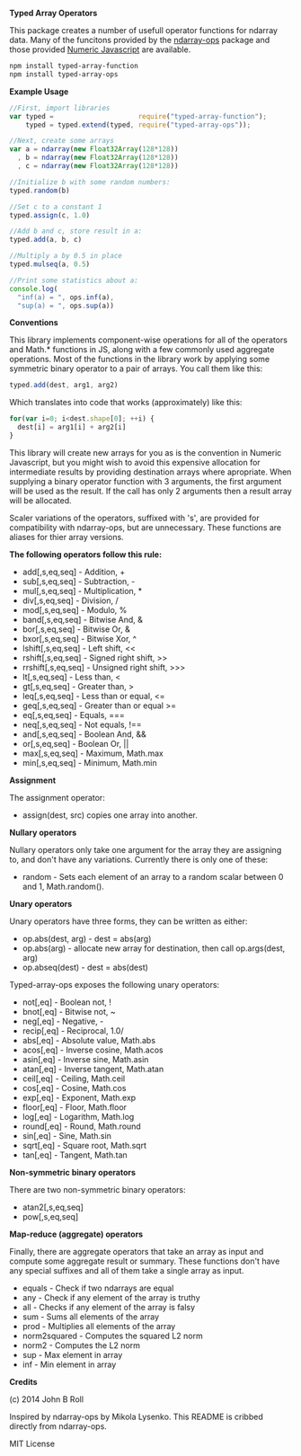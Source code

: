 
**Typed Array Operators**

This package creates a number of usefull operator functions for ndarray data.  Many of the funcitons provided by the [ndarray-ops](npm/typed-array-function/package.json) package and those provided [Numeric Javascript](http://www.numericjs.com/) are available.

```bash
npm install typed-array-function
npm install typed-array-ops
```

**Example Usage**


```javascript
//First, import libraries
var typed =                     require("typed-array-function");
    typed = typed.extend(typed, require("typed-array-ops"));

//Next, create some arrays
var a = ndarray(new Float32Array(128*128))
  , b = ndarray(new Float32Array(128*128))
  , c = ndarray(new Float32Array(128*128))

//Initialize b with some random numbers:
typed.random(b)

//Set c to a constant 1
typed.assign(c, 1.0)

//Add b and c, store result in a:
typed.add(a, b, c)

//Multiply a by 0.5 in place
typed.mulseq(a, 0.5)

//Print some statistics about a:
console.log(
  "inf(a) = ", ops.inf(a),
  "sup(a) = ", ops.sup(a))
```

**Conventions**

This library implements component-wise operations for all of the operators and Math.* functions in JS, along with a few commonly used aggregate operations. Most of the functions in the library work by applying some symmetric binary operator to a pair of arrays. You call them like this:

```javascript
typed.add(dest, arg1, arg2)
```
Which translates into code that works (approximately) like this:

```javascript
for(var i=0; i<dest.shape[0]; ++i) {
  dest[i] = arg1[i] + arg2[i]
}
```

This library will create new arrays for you as is the convention in Numeric Javascript, but you might wish to avoid this expensive allocation for intermediate results by providing destination arrays where apropriate.  When supplying a binary operator function with 3 arguments, the first argument will be used as the result.  If the call has only 2 arguments then a result array will be allocated.  

Scaler variations of the operators, suffixed with 's', are provided for compatibility with ndarray-ops, but are unnecessary.  These functions are aliases for thier array versions.

**The following operators follow this rule:**

 * add[,s,eq,seq] - Addition, +
 * sub[,s,eq,seq] - Subtraction, -
 * mul[,s,eq,seq] - Multiplication, *
 * div[,s,eq,seq] - Division, /
 * mod[,s,eq,seq] - Modulo, %
 * band[,s,eq,seq] - Bitwise And, &
 * bor[,s,eq,seq] - Bitwise Or, &
 * bxor[,s,eq,seq] - Bitwise Xor, ^
 * lshift[,s,eq,seq] - Left shift, <<
 * rshift[,s,eq,seq] - Signed right shift, >>
 * rrshift[,s,eq,seq] - Unsigned right shift, >>>
 * lt[,s,eq,seq] - Less than, <
 * gt[,s,eq,seq] - Greater than, >
 * leq[,s,eq,seq] - Less than or equal, <=
 * geq[,s,eq,seq] - Greater than or equal >=
 * eq[,s,eq,seq] - Equals, ===
 * neq[,s,eq,seq] - Not equals, !==
 * and[,s,eq,seq] - Boolean And, &&
 * or[,s,eq,seq] - Boolean Or, ||
 * max[,s,eq,seq] - Maximum, Math.max
 * min[,s,eq,seq] - Minimum, Math.min


**Assignment**

The assignment operator:

 * assign(dest, src) copies one array into another.

**Nullary operators**

Nullary operators only take one argument for the array they are assigning to, and don't have any variations. Currently there is only one of these:

 * random - Sets each element of an array to a random scalar between 0 and 1, Math.random().

**Unary operators**

Unary operators have three forms, they can be written as either:

 * op.abs(dest, arg)	- dest = abs(arg)
 * op.abs(arg)	- allocate new array for destination, then call op.args(dest, arg)
 * op.abseq(dest)	- dest = abs(dest)
 
Typed-array-ops exposes the following unary operators:

 * not[,eq] - Boolean not, !
 * bnot[,eq] - Bitwise not, ~
 * neg[,eq] - Negative, -
 * recip[,eq] - Reciprocal, 1.0/
 * abs[,eq] - Absolute value, Math.abs
 * acos[,eq] - Inverse cosine, Math.acos
 * asin[,eq] - Inverse sine, Math.asin
 * atan[,eq] - Inverse tangent, Math.atan
 * ceil[,eq] - Ceiling, Math.ceil
 * cos[,eq] - Cosine, Math.cos
 * exp[,eq] - Exponent, Math.exp
 * floor[,eq] - Floor, Math.floor
 * log[,eq] - Logarithm, Math.log
 * round[,eq] - Round, Math.round
 * sin[,eq] - Sine, Math.sin
 * sqrt[,eq] - Square root, Math.sqrt
 * tan[,eq] - Tangent, Math.tan

**Non-symmetric binary operators**

There are two non-symmetric binary operators:

 * atan2[,s,eq,seq]
 * pow[,s,eq,seq]


**Map-reduce (aggregate) operators**

Finally, there are aggregate operators that take an array as input and compute some aggregate result or summary. These functions don't have any special suffixes and all of them take a single array as input.

 * equals - Check if two ndarrays are equal
 * any - Check if any element of the array is truthy
 * all - Checks if any element of the array is falsy
 * sum - Sums all elements of the array
 * prod - Multiplies all elements of the array
 * norm2squared - Computes the squared L2 norm
 * norm2 - Computes the L2 norm
 * sup - Max element in array
 * inf - Min element in array


**Credits**

(c) 2014 John B Roll

Inspired by ndarray-ops by Mikola Lysenko.  This README is cribbed directly from ndarray-ops.

MIT License

